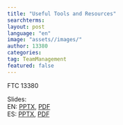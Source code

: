```yaml
---
title: "Useful Tools and Resources"
searchterms:
layout: post
language: "en"
image: "assets//images/"
author: 13380
categories:
tag: TeamManagement
featured: false
---
```

FTC 13380<br>

Slides:<br>
EN: <a href="/translations/en-us/TeamManagement/UsefulTools.pptx">PPTX</a>,
 <a href="/translations/en-us/TeamManagement/UsefulTools.pdf">PDF</a><br>
ES: <a href="/translations/es/TeamManagement/UsefulToolsES.pptx">PPTX</a>,
 <a href="/translations/es/TeamManagement/UsefulToolsES.pdf">PDF</a>

